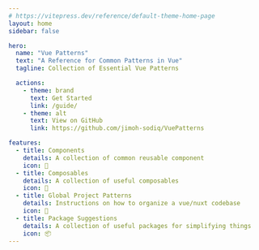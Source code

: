 ```yaml
---
# https://vitepress.dev/reference/default-theme-home-page
layout: home
sidebar: false

hero:
  name: "Vue Patterns"
  text: "A Reference for Common Patterns in Vue"
  tagline: Collection of Essential Vue Patterns

  actions:
    - theme: brand
      text: Get Started
      link: /guide/
    - theme: alt
      text: View on GitHub
      link: https://github.com/jimoh-sodiq/VuePatterns

features:
  - title: Components
    details: A collection of common reusable component
    icon: 🧩
  - title: Composables
    details: A collection of useful composables
    icon: 🔁
  - title: Global Project Patterns
    details: Instructions on how to organize a vue/nuxt codebase
    icon: 🎪
  - title: Package Suggestions
    details: A collection of useful packages for simplifying things
    icon: 📦️
---
```



<script setup>
import Home from '../src/components/Home.vue'

</script>

<Home />
